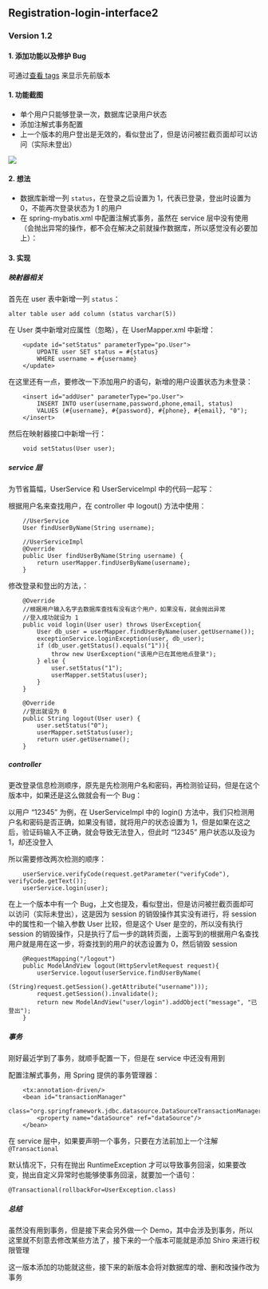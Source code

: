 ## Registration-login-interface2

### Version 1.2

#### 1. 添加功能以及修护 Bug

可通过[查看 tags](https://github.com/lihanxiang/ProductManagementSystem/tree/v1.0) 来显示先前版本

#### 1. 功能截图

* 单个用户只能够登录一次，数据库记录用户状态
* 添加注解式事务配置
* 上一个版本的用户登出是无效的，看似登出了，但是访问被拦截页面却可以访问（实际未登出）

![](https://upload-images.jianshu.io/upload_images/3426615-b0de88b528c5df81.PNG?imageMogr2/auto-orient/strip%7CimageView2/2/w/1240)

#### 2. 想法

* 数据库新增一列 `status`，在登录之后设置为 1，代表已登录，登出时设置为 0，不能再次登录状态为 1 的用户
* 在 spring-mybatis.xml 中配置注解式事务，虽然在 service 层中没有使用（会抛出异常的操作，都不会在解决之前就操作数据库，所以感觉没有必要加上）：

#### 3. 实现

##### 映射器相关

首先在 user 表中新增一列 `status`：

```
alter table user add column (status varchar(5))
```

在 User 类中新增对应属性（忽略），在 UserMapper.xml 中新增：

```
    <update id="setStatus" parameterType="po.User">
        UPDATE user SET status = #{status}
        WHERE username = #{username}
    </update>
```

在这里还有一点，要修改一下添加用户的语句，新增的用户设置状态为未登录：

```
    <insert id="addUser" parameterType="po.User">
        INSERT INTO user(username,password,phone,email, status)
        VALUES (#{username}, #{password}, #{phone}, #{email}, "0");
    </insert>
```

然后在映射器接口中新增一行：

```
    void setStatus(User user);
```

##### service 层

为节省篇幅，UserService 和 UserServiceImpl 中的代码一起写：

根据用户名来查找用户，在 controller 中 logout() 方法中使用：

```
    //UserService
    User findUserByName(String username);

    //UserServiceImpl
    @Override
    public User findUserByName(String username) {
        return userMapper.findUserByName(username);
    }
```

修改登录和登出的方法，：

```
    @Override
    //根据用户输入名字去数据库查找有没有这个用户，如果没有，就会抛出异常
    //登入成功就设为 1
    public void login(User user) throws UserException{
        User db_user = userMapper.findUserByName(user.getUsername());
        exceptionService.loginException(user, db_user);
        if (db_user.getStatus().equals("1")){
            throw new UserException("该用户已在其他地点登录");
        } else {
            user.setStatus("1");
            userMapper.setStatus(user);
        }
    }

    @Override
    //登出就设为 0
    public String logout(User user) {
        user.setStatus("0");
        userMapper.setStatus(user);
        return user.getUsername();
    }
```

##### controller

更改登录信息检测顺序，原先是先检测用户名和密码，再检测验证码，但是在这个版本中，如果还是这么做就会有一个 Bug：

以用户 “12345” 为例，在 UserServiceImpl 中的 login() 方法中，我们只检测用户名和密码是否正确，如果没有错，就将用户的状态设置为 1，但是如果在这之后，验证码输入不正确，就会导致无法登入，但此时 “12345” 用户状态以及设为 1，却还没登入

所以需要修改两次检测的顺序：

```
    userService.verifyCode(request.getParameter("verifyCode"), verifyCode.getText());
    userService.login(user);
```

在上一个版本中有一个 Bug，上文也提及，看似登出，但是访问被拦截页面却可以访问（实际未登出），这是因为 session 的销毁操作其实没有进行，将 session 中的属性和一个输入参数 User 比较，但是这个 User 是空的，所以没有执行 session 的销毁操作，只是执行了后一步的跳转页面，上面写到的根据用户名查找用户就是用在这一步，将查找到的用户的状态设置为 0，然后销毁 session

```
    @RequestMapping("/logout")
    public ModelAndView logout(HttpServletRequest request){
        userService.logout(userService.findUserByName(
                (String)request.getSession().getAttribute("username")));
        request.getSession().invalidate();
        return new ModelAndView("user/login").addObject("message", "已登出");
    }
```

##### 事务

刚好最近学到了事务，就顺手配置一下，但是在 service 中还没有用到

配置注解式事务，用 Spring 提供的事务管理器：

```
    <tx:annotation-driven/>
    <bean id="transactionManager"
          class="org.springframework.jdbc.datasource.DataSourceTransactionManager">
        <property name="dataSource" ref="dataSource"/>
    </bean>
```

在 service 层中，如果要声明一个事务，只要在方法前加上一个注解 `@Transactional`

默认情况下，只有在抛出 RuntimeException 才可以导致事务回滚，如果要改变，抛出自定义异常时也能够使事务回滚，就要加一个语句：

`@Transactional(rollbackFor=UserException.class)`

##### 总结

虽然没有用到事务，但是接下来会另外做一个 Demo，其中会涉及到事务，所以这里就不刻意去修改某些方法了，接下来的一个版本可能就是添加 Shiro 来进行权限管理

这一版本添加的功能就这些，接下来的新版本会将对数据库的增、删和改操作改为事务